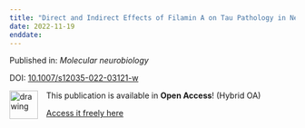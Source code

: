 ```yaml
---
title: "Direct and Indirect Effects of Filamin A on Tau Pathology in Neuronal Cells."
date: 2022-11-19
enddate:
---
```


Published in: *Molecular neurobiology*

DOI: [10.1007/s12035-022-03121-w](https://doi.org/10.1007/s12035-022-03121-w)

<img src="https://upload.wikimedia.org/wikipedia/commons/thumb/7/77/Open_Access_logo_PLoS_transparent.svg/800px-Open_Access_logo_PLoS_transparent.svg.png" alt="drawing" width="50" align="left"/> &nbsp;&nbsp;&nbsp;This publication is available in **Open Access**! (Hybrid OA)

&nbsp;&nbsp;&nbsp;<a href="https://link.springer.com/content/pdf/10.1007/s12035-022-03121-w.pdf">Access it freely here</a>

